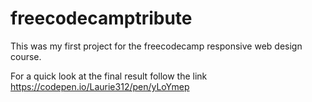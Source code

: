 # freecodecamptribute
This was my first project for the freecodecamp responsive web design course.

For a quick look at the final result follow the link https://codepen.io/Laurie312/pen/yLoYmep
